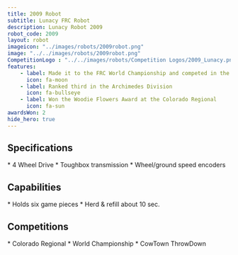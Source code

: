 ```yaml
---
title: 2009 Robot
subtitle: Lunacy FRC Robot
description: Lunacy Robot 2009
robot_code: 2009
layout: robot
imageicon: "../images/robots/2009robot.png"
image: "../../images/robots/2009robot.png"
CompetitionLogo : "../../images/robots/Competition Logos/2009_Lunacy.png"
features:
    - label: Made it to the FRC World Championship and competed in the Archimedes Division
      icon: fa-moon
    - label: Ranked third in the Archimedes Division
      icon: fa-bullseye
    - label: Won the Woodie Flowers Award at the Colorado Regional
      icon: fa-sun
awardsWon: 2
hide_hero: true
---
```


<h2>Specifications</h2>
* 4 Wheel Drive
* Toughbox transmission
* Wheel/ground speed encoders

<h2>Capabilities</h2>
* Holds six game pieces
* Herd & refill about 10 sec.

<h2>Competitions</h2>
* Colorado Regional
* World Championship
* CowTown ThrowDown

